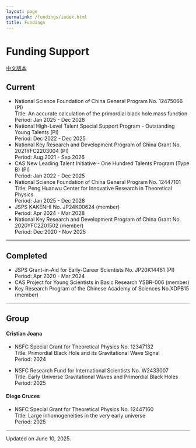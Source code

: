 ```yaml
---
layout: page
permalink: /fundings/index.html
title: Fundings
---
```


# Funding Support

[中文版本](https://stonepi.github.io/file/fundings-zh/)

## Current

- National Science Foundation of China General Program No. 12475066 (PI) <br>Title: An accurate calculation of the primordial black hole mass function<br>Period: Jan 2025 - Dec 2028
- National High-Level Talent Special Support Program - Outstanding Young Talents (PI) <br>Period: Dec 2022 - Dec 2025
- National Key Research and Development Program of China Grant No. 2021YFC2203004 (PI) <br>Period: Aug 2021 - Sep 2026
- CAS New Leading Talent Initiative - One Hundred Talents Program (Type B) (PI) <br>Period: Jan 2022 - Dec 2025
- National Science Foundation of China General Program No. 12447101<br>Title: Peng Huanwu Center for Innovative Research in Theoretical Physics <br>Period: Jan 2025 - Dec 2028
- JSPS KAKENHI No. JP24K00624 (member) <br>Period: Apr 2024 - Mar 2028
- National Key Research and Development Program of China Grant No. 2020YFC2201502 (member) <br>Period: Dec 2020 - Nov 2025

---

## Completed

- JSPS Grant-in-Aid for Early-Career Scientists No. JP20K14461 (PI) <br>Period: Apr 2020 - Mar 2024
- CAS Project for Young Scientists in Basic Research YSBR-006 (member)
- Key Research Program of the Chinese Academy of Sciences No.XDPB15 (member)

---

## Group

#### Cristian Joana

- NSFC Special Grant for Theoretical Physics No. 12347132<br>Title: Primordial Black Hole and its Gravitational Wave Signal<br>Period: 2024

- NSFC Research Fund for International Scientists No. W2433007<br>Title: Early Universe Gravitational Waves and Primordial Black Holes<br>Period: 2025

#### Diego Cruces

- NSFC Special Grant for Theoretical Physics No. 12447160<br>Title: Large inhomogeneities in the very early universe<br>Period: 2025

---

Updated on June 10, 2025.
